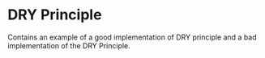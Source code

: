 # DRY Principle

Contains an example of a good implementation of DRY principle and a bad implementation of the DRY Principle.
